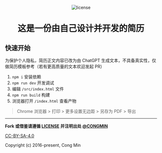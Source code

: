 <p align="center"><img alt="license" src="https://img.shields.io/github/license/cong-min/resume"></p>

<h1 align="center">这是一份由自己设计并开发的简历</h1>

## 快速开始

为保护个人隐私，简历正文内容已改为由 ChatGPT 生成文本，不具备真实性，仅做简历模板参考（若有更高质量的文本欢迎发起 PR）

1. `npm i` 安装依赖
2. `npm run dev` 开发调试
3. 编辑 `/src/index.html` 文件
4. `npm run build` 构建
5. 浏览器打开 `/index.html` 查看产物

> Chrome 浏览器 > 打印 > 更多设置无边距 > 另存为 PDF > 导出

---

**Fork 或借鉴请遵循 [LICENSE](./LICENSE) 并注明出处 [@CONGMIN](https://github.com/cong-min/resume)**

[CC-BY-SA-4.0](./LICENSE)

Copyright (c) 2016-present, Cong Min

